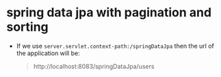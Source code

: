 # spring data jpa with pagination and sorting 

* If we use `server.servlet.context-path:/springDataJpa` then the url of the application will be:
    > http://localhost:8083/springDataJpa/users
